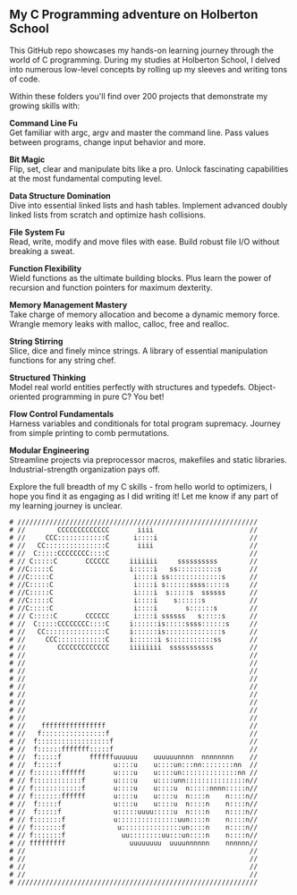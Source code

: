 ## My C Programming adventure on Holberton School

This GitHub repo showcases my hands-on learning journey through the world of C programming. During my studies at Holberton School, I delved into numerous low-level concepts by rolling up my sleeves and writing tons of code.

Within these folders you'll find over 200 projects that demonstrate my growing skills with:

**Command Line Fu**  
Get familiar with argc, argv and master the command line. Pass values between programs, change input behavior and more.

**Bit Magic**  
Flip, set, clear and manipulate bits like a pro. Unlock fascinating capabilities at the most fundamental computing level.

**Data Structure Domination**  
Dive into essential linked lists and hash tables. Implement advanced doubly linked lists from scratch and optimize hash collisions.

**File System Fu**  
Read, write, modify and move files with ease. Build robust file I/O without breaking a sweat.

**Function Flexibility**  
Wield functions as the ultimate building blocks. Plus learn the power of recursion and function pointers for maximum dexterity.

**Memory Management Mastery**  
Take charge of memory allocation and become a dynamic memory force. Wrangle memory leaks with malloc, calloc, free and realloc.

**String Stirring**  
Slice, dice and finely mince strings. A library of essential manipulation functions for any string chef.

**Structured Thinking**  
Model real world entities perfectly with structures and typedefs. Object-oriented programming in pure C? You bet!

**Flow Control Fundamentals**  
Harness variables and conditionals for total program supremacy. Journey from simple printing to comb permutations.

**Modular Engineering**  
Streamline projects via preprocessor macros, makefiles and static libraries. Industrial-strength organization pays off.

Explore the full breadth of my C skills - from hello world to optimizers, I hope you find it as engaging as I did writing it! Let me know if any part of my learning journey is unclear.

```plaintext
# ////////////////////////////////////////////////////////////
# //        CCCCCCCCCCCCC       iiii                        //
# //     CCC::::::::::::C      i::::i                       //
# //   CC:::::::::::::::C       iiii                        //
# //  C:::::CCCCCCCC::::C                                   //
# // C:::::C       CCCCCC     iiiiiii     ssssssssss        //
# //C:::::C                   i:::::i   ss::::::::::s       //
# //C:::::C                    i::::i ss:::::::::::::s      //
# //C:::::C                    i::::i s::::::ssss:::::s     //
# //C:::::C                    i::::i  s:::::s  ssssss      //
# //C:::::C                    i::::i    s::::::s           //
# //C:::::C                    i::::i       s::::::s        //
# // C:::::C       CCCCCC      i::::i ssssss   s:::::s      //
# //  C:::::CCCCCCCC::::C     i::::::is:::::ssss::::::s     //
# //   CC:::::::::::::::C     i::::::is::::::::::::::s      //
# //     CCC::::::::::::C     i::::::i s:::::::::::ss       //
# //        CCCCCCCCCCCCC     iiiiiiii  sssssssssss         //
# //                                                        //
# //                                                        //
# //                                                        //
# //                                                        //
# //                                                        //
# //                                                        //
# //                                                        //
# //                                                        //
# //                                                        //
# //    ffffffffffffffff                                    //
# //   f::::::::::::::::f                                   //
# //  f::::::::::::::::::f                                  //
# //  f::::::fffffff:::::f                                  //
# //  f:::::f       ffffffuuuuuu    uuuuuunnnn  nnnnnnnn    //
# //  f:::::f             u::::u    u::::un:::nn::::::::nn  //
# // f:::::::ffffff       u::::u    u::::un::::::::::::::nn //
# // f::::::::::::f       u::::u    u::::unn:::::::::::::::n//
# // f::::::::::::f       u::::u    u::::u  n:::::nnnn:::::n//
# // f:::::::ffffff       u::::u    u::::u  n::::n    n::::n//
# //  f:::::f             u::::u    u::::u  n::::n    n::::n//
# //  f:::::f             u:::::uuuu:::::u  n::::n    n::::n//
# // f:::::::f            u:::::::::::::::uun::::n    n::::n//
# // f:::::::f             u:::::::::::::::un::::n    n::::n//
# // f:::::::f              uu::::::::uu:::un::::n    n::::n//
# // fffffffff                uuuuuuuu  uuuunnnnnn    nnnnnn//
# //                                                        //
# //                                                        //
# //                                                        //
# //                                                        //
# ////////////////////////////////////////////////////////////

```